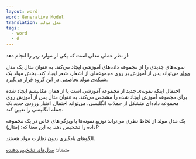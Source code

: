 ```yaml
---
layout: word
word: Generative Model
translation: مدل مولد
tags:
  - word
  - G
---
```

از نظر عملی مدلی است که یکی از موارد زیر را انجام دهد:

نمونه‌های جدیدی را از مجموعه داده‌های آموزشی ایجاد می‌کند. به عنوان مثال یک مدل [مولد](/g/generator) می‌تواند پس از آموزش بر روی مجموعه‌ای از اشعار، شعر ایجاد کند. بخش مولد یک [شبکه‌ی مولد تخاصمی](/g/generative_adversarial_network) در این گروه قرار می‌گیرد.

احتمال اینکه نمونه‌ی جدید از مجموعه آموزشی است یا از همان مکانیسم ایجاد شده برای مجموعه آموزش ایجاد شده را مشخص می‌کند. به عنوان مثال پس از آموزش روی مجموعه داده‌ای متشکل از جملات انگلیسی، می‌تواند احتمال اعتبار ورودی جدید یک جمله انگلیسی را تعیین کند.

یک مدل مولد از لحاظ نظری می‌تواند توزیع نمونه‌ها یا ویژگی‌های خاص در یک مجموعه داده را تشخیص دهد. به این معنا که: (مثال)P

الگوهای یادگیری بدون نظارت مولد هستند.

متضاد: [مدل‌های تشخیص‌دهنده](/d/discriminative_model)